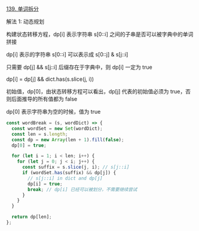 [139. 单词拆分](https://leetcode.cn/problems/word-break/)

解法 1: 动态规划

构建状态转移方程，dp[i] 表示字符串 s[0::i] 之间的子串是否可以被字典中的单词拼接

dp[i] 表示的字符串 s[0::i] 可以表示成 s[0::j] & s[j::i]

只需要 dp[j] && s[j::i] 后缀存在于字典中，则 dp[i] 一定为 true

dp[i] = dp[j] && dict.has(s.slice(j, i))

初始值，dp[0]，由状态转移方程可以看出，dp[j] 代表的初始值必须为 true，否则后面推导的所有值都为 false

dp[0] 表示字符串为空的时候，值为 true

```js
const wordBreak = (s, wordDict) => {
  const wordSet = new Set(wordDict);
  const len = s.length;
  const dp = new Array(len + 1).fill(false);
  dp[0] = true;

  for (let i = 1; i < len; i++) {
    for (let j = 0; j < i; j++) {
      const suffix = s.slice(j, i); // s[j::i]
      if (wordSet.has(suffix) && dp[j]) {
        // s[j::i] in dict and dp[j]
        dp[i] = true;
        break; // dp[i] 已经可以被划分，不需要继续尝试
      }
    }
  }

  return dp[len];
};
```
